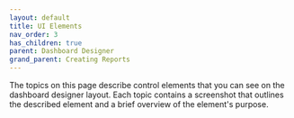 ```yaml
---
layout: default
title: UI Elements
nav_order: 3
has_children: true
parent: Dashboard Designer
grand_parent: Creating Reports
---
```

The topics on this page describe control elements that you can see on the dashboard designer layout. Each topic contains a screenshot that outlines the described element and a brief overview of the element's purpose.
